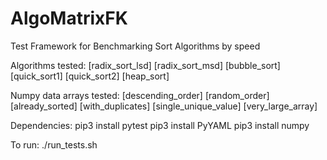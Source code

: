 # AlgoMatrixFK
Test Framework for Benchmarking Sort Algorithms by speed

Algorithms tested:
[radix_sort_lsd]
[radix_sort_msd]
[bubble_sort]
[quick_sort1]
[quick_sort2]
[heap_sort]

Numpy data arrays tested:
[descending_order]
[random_order]
[already_sorted]
[with_duplicates]
[single_unique_value]
[very_large_array]

Dependencies:
pip3 install pytest
pip3 install PyYAML
pip3 install numpy


To run:
./run_tests.sh